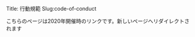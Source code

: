 Title: 行動規範
Slug:code-of-conduct


<meta http-equiv="refresh" content="1; URL=https://shizuoka.pycon.jp/2020/code-of-conduct/">
<link rel="canonical" href="https://shizuoka.pycon.jp/2020/code-of-conduct/">

こちらのページは2020年開催時のリンクです。新しいページへリダイレクトされます


<!-- 
PyCon mini Shizuokaは、Pythonユーザが集まり、PythonやPythonを使ったソフトウェアについて情報交換、交流をするためのカンファレンスです。 PyCon mini Shizuokaの開催を通じて、Pythonの使い手が一堂に集まり、Pythonにまつわる様々な分野の知識や情報を交換し、新たな友達やコミュニティとのつながり、仕事やビジネスチャンスを増やせる場所とすることが目標です。

ハラスメント行為には、言葉による性別、性的指向、障碍の有無、外見、身体の大きさ、人種、宗教に関する攻撃的なコメント、公的空間での性的な映像表現、意図的な威力行為、ストーキング、つきまとい、写真撮影や録音によるいやがらせ、トークやその他の会議イベントに対して繰り返して中断しようとする行為、不適切な身体接触、そして望まれない性的な注意を引きつける行為を含みます。

参加者は、これらのハラスメント行為を止めるように求められた場合、すぐに従わなければなりません。

スポンサーもまた反ハラスメント行為ポリシーに従わなければなりません。特に、スポンサーは性的な関心を引き起こす映像表現、活動、あるいはその他の物品を使うべきではありません。ボランティアを含め、ブースのスタッフは、性的な関心を引き起こすような服装/制服/コスチュームを使うべきではありませんし、その他の手段で性的な関心を引き起こすような環境を作ることもすべきではありません。

もしあなたがハラスメントに遭った場合、他の人がハラスメントに遭っている場合、あるいは他に気になることがあった時は、すぐに会議スタッフの誰かに連絡していただくようお願いします。

会議スタッフは、ハラスメントを経験した人が、会議期間中安全かつ安心と感じられるように、参加者がホテル/会場の警備や近隣の警察に連絡すること、付き添い者の提供、およびその他の支援を行います。私達にとってあなたが参加しているのは大事なことなのです。

私達は参加者が会議場とワークショップ会場、また会議に関連したソーシャルイベントにて、このルールに従うことを望みます。 -->
